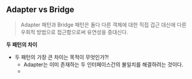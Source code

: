 ## Adapter vs Bridge

> Adapter 패턴과 Bridge 패턴은 둘다 다른 객체에 대한 직접 겁근 대신에 다른 우회적 방법으로 접근함으로써 유연성을 증대신다.



**두 패턴의 차이**

- 두 패턴의 가장 큰 차이는 목적이 무엇인가?!
  - Adapter는 이미 존재하는 두 인터페이스간의 불일치를 해결하려는 것이다.
  - 

